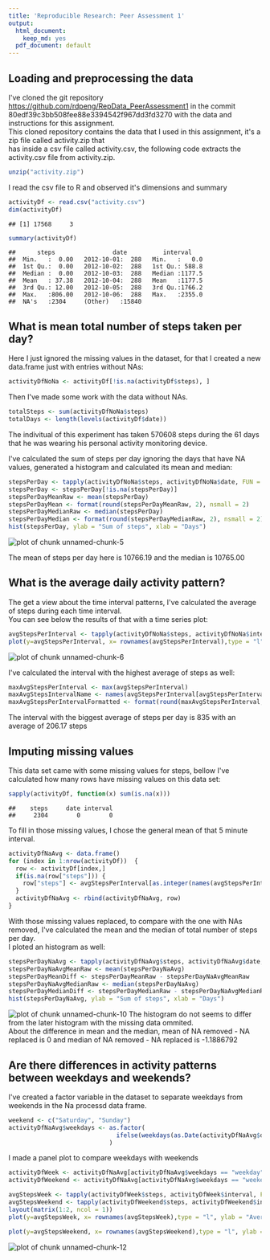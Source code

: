 ```yaml
---
title: 'Reproducible Research: Peer Assessment 1'
output:
  html_document:
    keep_md: yes
  pdf_document: default
---
```



## Loading and preprocessing the data
I've cloned the git repository https://github.com/rdpeng/RepData_PeerAssessment1 in the commit   80edf39c3bb508fee88e3394542f967dd3fd3270 with the data and instructions for this assignment.    
This cloned repository contains the data that I used in this assignment, it's a zip file called activity.zip that  
has inside a csv file called activity.csv, the following code extracts the activity.csv file from activity.zip.

```r
unzip("activity.zip")
```

I read the csv file to R and observed it's dimensions and summary


```r
activityDf <- read.csv("activity.csv")
dim(activityDf)
```

```
## [1] 17568     3
```

```r
summary(activityDf)
```

```
##      steps                date          interval     
##  Min.   :  0.00   2012-10-01:  288   Min.   :   0.0  
##  1st Qu.:  0.00   2012-10-02:  288   1st Qu.: 588.8  
##  Median :  0.00   2012-10-03:  288   Median :1177.5  
##  Mean   : 37.38   2012-10-04:  288   Mean   :1177.5  
##  3rd Qu.: 12.00   2012-10-05:  288   3rd Qu.:1766.2  
##  Max.   :806.00   2012-10-06:  288   Max.   :2355.0  
##  NA's   :2304     (Other)   :15840
```


## What is mean total number of steps taken per day?
Here I just ignored the missing values in the dataset, for that I created a new data.frame just with entries without NAs:  

```r
activityDfNoNa <- activityDf[!is.na(activityDf$steps), ]
```
Then I've made some work with the data without NAs.

```r
totalSteps <- sum(activityDfNoNa$steps)
totalDays <- length(levels(activityDf$date))
```
The indivitual of this experiment has taken 570608 steps during the 61 days that he was wearing his personal activity monitoring device.

I've calculated the sum of steps per day ignoring the days that have NA values, generated a histogram and calculated its mean and median:

```r
stepsPerDay <- tapply(activityDfNoNa$steps, activityDfNoNa$date, FUN = sum)
stepsPerDay <- stepsPerDay[!is.na(stepsPerDay)]
stepsPerDayMeanRaw <- mean(stepsPerDay)
stepsPerDayMean <- format(round(stepsPerDayMeanRaw, 2), nsmall = 2)
stepsPerDayMedianRaw <- median(stepsPerDay)
stepsPerDayMedian <- format(round(stepsPerDayMedianRaw, 2), nsmall = 2)
hist(stepsPerDay, ylab = "Sum of steps", xlab = "Days")
```

![plot of chunk unnamed-chunk-5](figure/unnamed-chunk-5-1.png) 


The mean of steps per day here is 10766.19 and the median is 10765.00

## What is the average daily activity pattern?
The get a view about the time interval patterns, I've calculated the average of steps during each time interval.  
You can see below the results of that with a time series plot:

```r
avgStepsPerInterval <- tapply(activityDfNoNa$steps, activityDfNoNa$interval, FUN = mean)
plot(y=avgStepsPerInterval, x= rownames(avgStepsPerInterval),type = "l", ylab = "Average Steps per Interval", xlab="5 min interval")
```

![plot of chunk unnamed-chunk-6](figure/unnamed-chunk-6-1.png) 

I've calculated the interval with the highest average of steps as well:

```r
maxAvgStepsPerInterval <- max(avgStepsPerInterval)
maxAvgStepsIntervalName <- names(avgStepsPerInterval[avgStepsPerInterval == maxAvgStepsPerInterval])
maxAvgStepsPerIntervalFormatted <- format(round(maxAvgStepsPerInterval, 2), nsmall = 2)
```
The interval with the biggest average of steps per day is 835 with an average of 206.17 steps


## Imputing missing values
This data set came with some missing values for steps, bellow I've calculated how many rows have missing values on this data set:

```r
sapply(activityDf, function(x) sum(is.na(x)))
```

```
##    steps     date interval 
##     2304        0        0
```

To fill in those missing values, I chose the general mean of that 5 minute interval.

```r
activityDfNaAvg <- data.frame()
for (index in 1:nrow(activityDf))  { 
  row <- activityDf[index,]
  if(is.na(row["steps"])) {
    row["steps"] <- avgStepsPerInterval[as.integer(names(avgStepsPerInterval)) == as.integer(row["interval"])]
  }
  activityDfNaAvg <- rbind(activityDfNaAvg, row)
}
```
With those missing values replaced, to compare with the one with NAs removed, I've calculated the mean and the median of total number of steps per day.  
I ploted an histogram as well:

```r
stepsPerDayNaAvg <- tapply(activityDfNaAvg$steps, activityDfNaAvg$date, FUN = sum)
stepsPerDayNaAvgMeanRaw <- mean(stepsPerDayNaAvg)
stepsPerDayMeanDiff <- stepsPerDayMeanRaw - stepsPerDayNaAvgMeanRaw
stepsPerDayNaAvgMedianRaw <- median(stepsPerDayNaAvg)
stepsPerDayMedianDiff <- stepsPerDayMedianRaw - stepsPerDayNaAvgMedianRaw
hist(stepsPerDayNaAvg, ylab = "Sum of steps", xlab = "Days")
```

![plot of chunk unnamed-chunk-10](figure/unnamed-chunk-10-1.png) 
The histogram do not seems to differ from the later histogram with the missing data ommited.  
About the difference in mean and the median, mean of NA removed - NA replaced is 0 and median  of NA removed - NA replaced is -1.1886792




## Are there differences in activity patterns between weekdays and weekends?
I've created a factor variable in the dataset to separate weekdays from weekends in the Na processd data frame.

```r
weekend <- c("Saturday", "Sunday")
activityDfNaAvg$weekdays <- as.factor(
                              ifelse(weekdays(as.Date(activityDfNaAvg$date)) %in% weekend, "weekend", "weekday")
                            )
```
I made a panel plot to compare weekdays with weekends

```r
activityDfWeek <- activityDfNaAvg[activityDfNaAvg$weekdays == "weekday" ,]
activityDfWeekend <- activityDfNaAvg[activityDfNaAvg$weekdays == "weekend" ,]

avgStepsWeek <- tapply(activityDfWeek$steps, activityDfWeek$interval, FUN = mean)
avgStepsWeekend <- tapply(activityDfWeekend$steps, activityDfWeekend$interval, FUN = mean)
layout(matrix(1:2, ncol = 1))
plot(y=avgStepsWeek, x= rownames(avgStepsWeek),type = "l", ylab = "Average Steps per Interval", xlab="5 min interval", main = "Weekdays")

plot(y=avgStepsWeekend, x= rownames(avgStepsWeekend),type = "l", ylab = "Average Steps per Interval", xlab="5 min interval", main = "Weekends")
```

![plot of chunk unnamed-chunk-12](figure/unnamed-chunk-12-1.png) 

